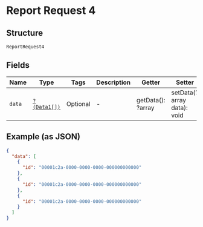 
# Report Request 4

## Structure

`ReportRequest4`

## Fields

| Name | Type | Tags | Description | Getter | Setter |
|  --- | --- | --- | --- | --- | --- |
| `data` | [`?(Data1[])`](../../doc/models/data-1.md) | Optional | - | getData(): ?array | setData(?array data): void |

## Example (as JSON)

```json
{
  "data": [
    {
      "id": "00001c2a-0000-0000-0000-000000000000"
    },
    {
      "id": "00001c2a-0000-0000-0000-000000000000"
    },
    {
      "id": "00001c2a-0000-0000-0000-000000000000"
    }
  ]
}
```


